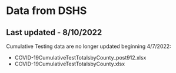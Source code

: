 # Data from DSHS

## Last updated - 8/10/2022

Cumulative Testing data are no longer updated beginning 4/7/2022: 
* COVID-19CumulativeTestTotalsbyCounty_post912.xlsx
* COVID-19CumulativeTestTotalsbyCounty.xlsx